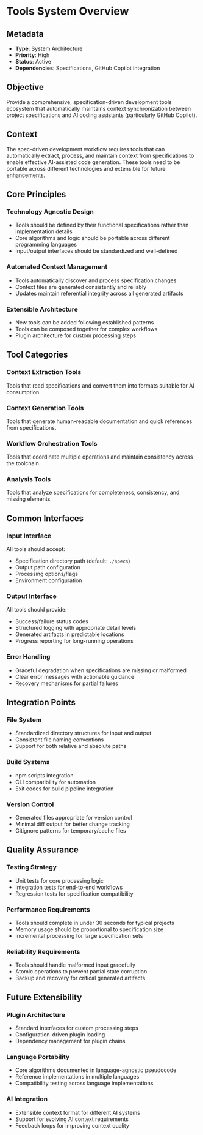 # Tools System Overview

## Metadata

- **Type**: System Architecture
- **Priority**: High
- **Status**: Active
- **Dependencies**: Specifications, GitHub Copilot integration

## Objective

Provide a comprehensive, specification-driven development tools ecosystem that automatically maintains context synchronization between project specifications and AI coding assistants (particularly GitHub Copilot).

## Context

The spec-driven development workflow requires tools that can automatically extract, process, and maintain context from specifications to enable effective AI-assisted code generation. These tools need to be portable across different technologies and extensible for future enhancements.

## Core Principles

### Technology Agnostic Design
- Tools should be defined by their functional specifications rather than implementation details
- Core algorithms and logic should be portable across different programming languages
- Input/output interfaces should be standardized and well-defined

### Automated Context Management
- Tools automatically discover and process specification changes
- Context files are generated consistently and reliably
- Updates maintain referential integrity across all generated artifacts

### Extensible Architecture
- New tools can be added following established patterns
- Tools can be composed together for complex workflows
- Plugin architecture for custom processing steps

## Tool Categories

### Context Extraction Tools
Tools that read specifications and convert them into formats suitable for AI consumption.

### Context Generation Tools  
Tools that generate human-readable documentation and quick references from specifications.

### Workflow Orchestration Tools
Tools that coordinate multiple operations and maintain consistency across the toolchain.

### Analysis Tools
Tools that analyze specifications for completeness, consistency, and missing elements.

## Common Interfaces

### Input Interface
All tools should accept:
- Specification directory path (default: `./specs`)
- Output path configuration
- Processing options/flags
- Environment configuration

### Output Interface
All tools should provide:
- Success/failure status codes
- Structured logging with appropriate detail levels
- Generated artifacts in predictable locations
- Progress reporting for long-running operations

### Error Handling
- Graceful degradation when specifications are missing or malformed
- Clear error messages with actionable guidance
- Recovery mechanisms for partial failures

## Integration Points

### File System
- Standardized directory structures for input and output
- Consistent file naming conventions
- Support for both relative and absolute paths

### Build Systems
- npm scripts integration
- CLI compatibility for automation
- Exit codes for build pipeline integration

### Version Control
- Generated files appropriate for version control
- Minimal diff output for better change tracking
- Gitignore patterns for temporary/cache files

## Quality Assurance

### Testing Strategy
- Unit tests for core processing logic
- Integration tests for end-to-end workflows
- Regression tests for specification compatibility

### Performance Requirements
- Tools should complete in under 30 seconds for typical projects
- Memory usage should be proportional to specification size
- Incremental processing for large specification sets

### Reliability Requirements
- Tools should handle malformed input gracefully
- Atomic operations to prevent partial state corruption
- Backup and recovery for critical generated artifacts

## Future Extensibility

### Plugin Architecture
- Standard interfaces for custom processing steps
- Configuration-driven plugin loading
- Dependency management for plugin chains

### Language Portability
- Core algorithms documented in language-agnostic pseudocode
- Reference implementations in multiple languages
- Compatibility testing across language implementations

### AI Integration
- Extensible context format for different AI systems
- Support for evolving AI context requirements
- Feedback loops for improving context quality